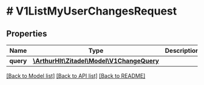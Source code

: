# # V1ListMyUserChangesRequest

## Properties

Name | Type | Description | Notes
------------ | ------------- | ------------- | -------------
**query** | [**\ArthurHlt\Zitadel\Model\V1ChangeQuery**](V1ChangeQuery.md) |  | [optional]

[[Back to Model list]](../../README.md#models) [[Back to API list]](../../README.md#endpoints) [[Back to README]](../../README.md)
